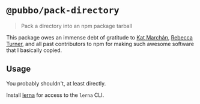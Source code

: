 # `@pubbo/pack-directory`

> Pack a directory into an npm package tarball

This package owes an immense debt of gratitude to [Kat Marchán](https://github.com/zkat), [Rebecca Turner](https://github.com/iarna), and all past contributors to npm for making such awesome software that I basically copied.

## Usage

You probably shouldn't, at least directly.

Install [lerna](https://www.npmjs.com/package/lerna) for access to the `lerna` CLI.
